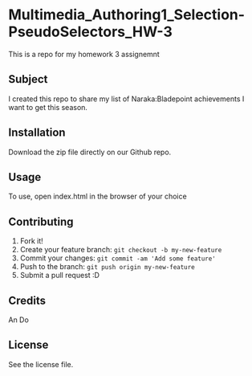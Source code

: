 # Multimedia_Authoring1_Selection-PseudoSelectors_HW-3
 This is a repo for my homework 3 assignemnt

## Subject
I created this repo to share my list of Naraka:Bladepoint achievements I want to get this season.

## Installation

Download the zip file directly on our Github repo.

## Usage

To use, open index.html in the browser of your choice

## Contributing

1. Fork it!
2. Create your feature branch: `git checkout -b my-new-feature`
3. Commit your changes: `git commit -am 'Add some feature'`
4. Push to the branch: `git push origin my-new-feature`
5. Submit a pull request :D

## Credits

An Do

## License

See the license file.

